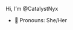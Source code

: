  Hi, I’m @CatalystNyx
- 💞️ Pronouns: She/Her


<!---
CatalystNyx/CatalystNyx is a ✨ special ✨ repository because its `README.md` (this file) appears on your GitHub profile.
You can click the Preview link to take a look at your changes.
--->

